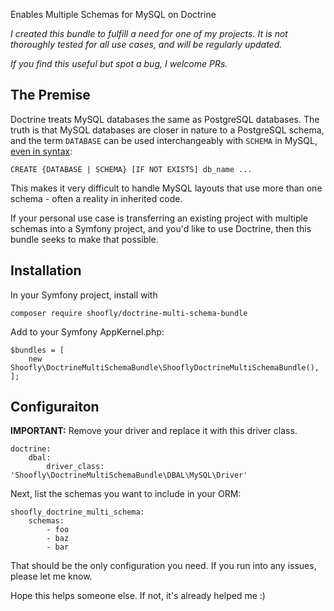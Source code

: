 Enables Multiple Schemas for MySQL on Doctrine

*I created this bundle to fulfill a need for one of my projects. It is not thoroughly tested for all use cases, and will be regularly updated.*

*If you find this useful but spot a bug, I welcome PRs.*

## The Premise

Doctrine treats MySQL databases the same as PostgreSQL databases. The truth is that MySQL databases are closer in 
nature to a PostgreSQL schema, and the term `DATABASE` can be used interchangeably with `SCHEMA` in MySQL, [even in syntax](https://dev.mysql.com/doc/refman/5.7/en/create-database.html):

    CREATE {DATABASE | SCHEMA} [IF NOT EXISTS] db_name ...

This makes it very difficult to handle MySQL layouts that use more than one schema - often a reality in inherited code.

If your personal use case is transferring an existing project with multiple schemas into a Symfony project, and you'd like to use Doctrine, then this bundle seeks to make that possible.

## Installation

In your Symfony project, install with

    composer require shoofly/doctrine-multi-schema-bundle
    
Add to your Symfony AppKernel.php:

    $bundles = [
        new Shoofly\DoctrineMultiSchemaBundle\ShooflyDoctrineMultiSchemaBundle(),
    ];
    
## Configuraiton

**IMPORTANT:** Remove your driver and replace it with this driver class.

    doctrine:
        dbal:
            driver_class: 'Shoofly\DoctrineMultiSchemaBundle\DBAL\MySQL\Driver'


Next, list the schemas you want to include in your ORM:

    shoofly_doctrine_multi_schema:
        schemas:
            - foo
            - baz
            - bar


That should be the only configuration you need. If you run into any issues, please let me know.

Hope this helps someone else. If not, it's already helped me :)

    

